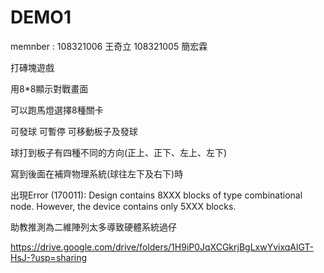 # DEMO1
memnber : 108321006 王奇立 108321005 簡宏霖

打磚塊遊戲

用8*8顯示對戰畫面

可以跑馬燈選擇8種關卡

可發球 可暫停 可移動板子及發球

球打到板子有四種不同的方向(正上、正下、左上、左下)

寫到後面在補齊物理系統(球往左下及右下)時

出現Error (170011): Design contains 8XXX blocks of type combinational node. However, the device contains only 5XXX blocks. 

助教推測為二維陣列太多導致硬體系統過仔

https://drive.google.com/drive/folders/1H9iP0JqXCGkrjBgLxwYvixqAlGT-HsJ-?usp=sharing
